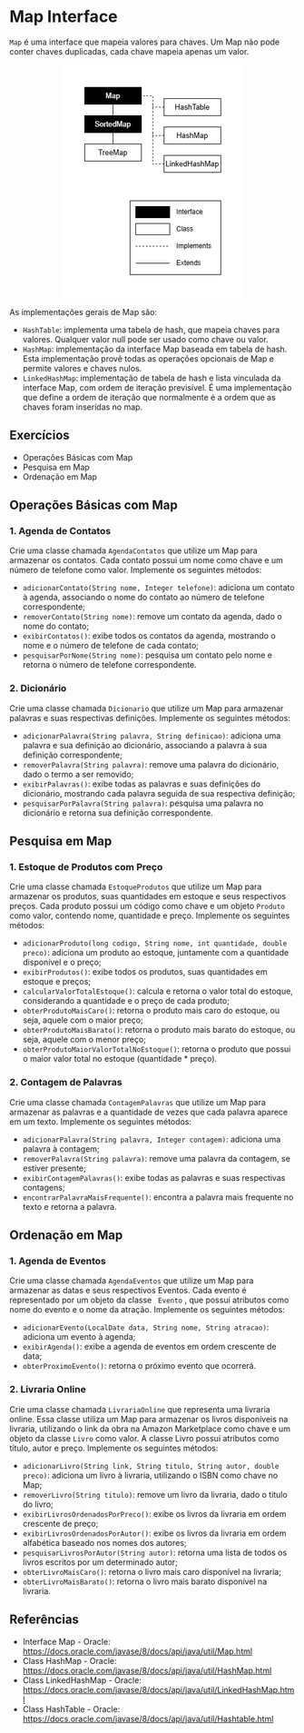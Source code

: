 # Map Interface
`Map` é uma interface que mapeia valores para chaves. Um Map não pode conter chaves duplicadas, cada chave mapeia apenas um valor.

<p align="center">
    <img src="../../../../../../../../assets/images/map.png">
</p>

As implementações gerais de Map são:

- `HashTable`: implementa uma tabela de hash, que mapeia chaves para valores. Qualquer valor null pode ser usado como chave ou valor.
- `HashMap`: implementação da interface Map baseada em tabela de hash. Esta implementação provê todas as operações opcionais de Map e permite valores e chaves nulos.
- `LinkedHashMap`: implementação de tabela de hash e lista vinculada da interface Map, com ordem de iteração previsível. É uma implementação que define a ordem de iteração que normalmente é a ordem que as chaves foram inseridas no map.

## Exercícios
- Operações Básicas com Map
- Pesquisa em Map
- Ordenação em Map

## Operações Básicas com Map
### 1. Agenda de Contatos
Crie uma classe chamada `AgendaContatos` que utilize um Map para armazenar os contatos. Cada contato possui um nome como chave e um número de telefone como valor. Implemente os seguintes métodos:

- `adicionarContato(String nome, Integer telefone)`: adiciona um contato à agenda, associando o nome do contato ao número de telefone correspondente;
- `removerContato(String nome)`: remove um contato da agenda, dado o nome do contato;
- `exibirContatos()`: exibe todos os contatos da agenda, mostrando o nome e o número de telefone de cada contato;
- `pesquisarPorNome(String nome)`: pesquisa um contato pelo nome e retorna o número de telefone correspondente.

### 2. Dicionário
Crie uma classe chamada `Dicionario` que utilize um Map para armazenar palavras e suas respectivas definições. Implemente os seguintes métodos:

- `adicionarPalavra(String palavra, String definicao)`: adiciona uma palavra e sua definição ao dicionário, associando a palavra à sua definição correspondente;
- `removerPalavra(String palavra)`: remove uma palavra do dicionário, dado o termo a ser removido;
- `exibirPalavras()`: exibe todas as palavras e suas definições do dicionário, mostrando cada palavra seguida de sua respectiva definição;
- `pesquisarPorPalavra(String palavra)`: pesquisa uma palavra no dicionário e retorna sua definição correspondente.

## Pesquisa em Map
### 1. Estoque de Produtos com Preço
Crie uma classe chamada `EstoqueProdutos` que utilize um Map para armazenar os produtos, suas quantidades em estoque e seus respectivos preços. Cada produto possui um código como chave e um objeto `Produto` como valor, contendo nome, quantidade e preço. Implemente os seguintes métodos:

- `adicionarProduto(long codigo, String nome, int quantidade, double preco)`: adiciona um produto ao estoque, juntamente com a quantidade disponível e o preço;
- `exibirProdutos()`: exibe todos os produtos, suas quantidades em estoque e preços;
- `calcularValorTotalEstoque()`: calcula e retorna o valor total do estoque, considerando a quantidade e o preço de cada produto;
- `obterProdutoMaisCaro()`: retorna o produto mais caro do estoque, ou seja, aquele com o maior preço;
- `obterProdutoMaisBarato()`: retorna o produto mais barato do estoque, ou seja, aquele com o menor preço;
- `obterProdutoMaiorValorTotalNoEstoque()`: retorna o produto que possui o maior valor total no estoque (quantidade * preço).

### 2. Contagem de Palavras
Crie uma classe chamada `ContagemPalavras` que utilize um Map para armazenar as palavras e a quantidade de vezes que cada palavra aparece em um texto. Implemente os seguintes métodos:

- `adicionarPalavra(String palavra, Integer contagem)`: adiciona uma palavra à contagem;
- `removerPalavra(String palavra)`: remove uma palavra da contagem, se estiver presente;
- `exibirContagemPalavras()`: exibe todas as palavras e suas respectivas contagens;
- `encontrarPalavraMaisFrequente()`: encontra a palavra mais frequente no texto e retorna a palavra.

## Ordenação em Map
### 1. Agenda de Eventos
Crie uma classe chamada `AgendaEventos` que utilize um Map para armazenar as datas e seus respectivos Eventos. Cada evento é representado por um objeto da classe `
Evento`
, que possui atributos como nome do evento e o nome da atração. Implemente os seguintes métodos:

- `adicionarEvento(LocalDate data, String nome, String atracao)`: adiciona um evento à agenda;
- `exibirAgenda()`: exibe a agenda de eventos em ordem crescente de data;
- `obterProximoEvento()`: retorna o próximo evento que ocorrerá.

### 2. Livraria Online
Crie uma classe chamada `LivrariaOnline` que representa uma livraria online. Essa classe utiliza um Map para armazenar os livros disponíveis na livraria, utilizando o link da obra na Amazon Marketplace como chave e um objeto da classe `Livro` como valor. A classe Livro possui atributos como título, autor e preço. Implemente os seguintes métodos:

- `adicionarLivro(String link, String titulo, String autor, double preco)`: adiciona um livro à livraria, utilizando o ISBN como chave no Map;
- `removerLivro(String titulo)`: remove um livro da livraria, dado o titulo do livro;
- `exibirLivrosOrdenadosPorPreco()`: exibe os livros da livraria em ordem crescente de preço;
- `exibirLivrosOrdenadosPorAutor()`: exibe os livros da livraria em ordem alfabética baseado nos nomes dos autores;
- `pesquisarLivrosPorAutor(String autor)`: retorna uma lista de todos os livros escritos por um determinado autor;
- `obterLivroMaisCaro()`: retorna o livro mais caro disponível na livraria;
- `obterLivroMaisBarato()`: retorna o livro mais barato disponível na livraria.

## Referências
- Interface Map - Oracle: https://docs.oracle.com/javase/8/docs/api/java/util/Map.html
- Class HashMap - Oracle: https://docs.oracle.com/javase/8/docs/api/java/util/HashMap.html
- Class LinkedHashMap - Oracle: https://docs.oracle.com/javase/8/docs/api/java/util/LinkedHashMap.html
- Class HashTable - Oracle: https://docs.oracle.com/javase/8/docs/api/java/util/Hashtable.html